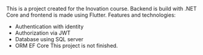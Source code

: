 This is a project created for the Inovation course.
Backend is build with .NET Core and frontend is made using Flutter.
Features and technologies:
- Authentication with identity
- Authorization via JWT
- Database using SQL server
- ORM EF Core
This project is not finished.
